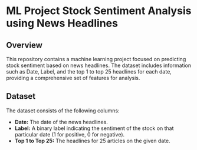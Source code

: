 # ML Project Stock Sentiment Analysis using News Headlines 

## Overview

This repository contains a machine learning project focused on predicting stock sentiment based on news headlines. The dataset includes information such as Date, Label, and the top 1 to top 25 headlines for each date, providing a comprehensive set of features for analysis.

## Dataset

The dataset consists of the following columns:

- **Date:** The date of the news headlines.
- **Label:** A binary label indicating the sentiment of the stock on that particular date (1 for positive, 0 for negative).
- **Top 1 to Top 25:** The headlines for 25 articles on the given date.
